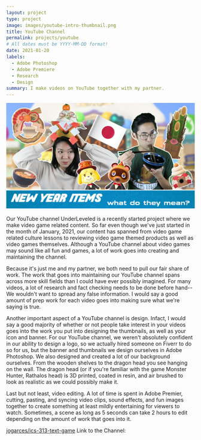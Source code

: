 ```yaml
---
layout: project
type: project
image: images/youtube-intro-thumbnail.png
title: YouTube Channel
permalink: projects/youtube
# All dates must be YYYY-MM-DD format!
date: 2021-01-20
labels:
  - Adobe Photoshop
  - Adobe Premiere
  - Research
  - Design
summary: I make videos on YouTube together with my partner.
---
```


<img class="ui image" src="https://github.com/KatShimomura/KatShimomura.github.io/blob/master/images/ACNH-new-years-thumbnail.png">

Our YouTube channel UnderLeveled is a recently started project where we make video game related content.  So far even though we've just started in the month of January, 2021, our content has spanned from video game related culture lessons to reviewing video game themed products as well as video games themselves.  Although a YouTube channel about video games may sound like all fun and games, a lot of work goes into creating and maintaining the channel.

Because it's just me and my partner, we both need to pull our fair share of work.  The work that goes into maintaining our YouTube channel spans across more skill fields than I could have ever possibly imagined.  For many videos, a lot of research and fact checking needs to be done before hand--We wouldn't want to spread any false information.  I would say a good amount of prep work for each video goes into making sure what we're saying is true.

Another important aspect of a YouTube channel is design.  Infact, I would say a good majority of whether or not people take interest in your videos goes into the work you put into designing the thumbnails, as well as your icon and banner.  For our YouTube channel, we weren't absolutely confident in our ability to design a logo, so we actually hired someone on Fiverr to do so for us, but the banner and thumbnails we design ourselves in Adobe Photoshop.  We also designed and created a lot of our background ourselves. From the wooden shelves to the dragon head you see hanging on the wall.  The dragon head (or if you're familiar with the game Monster Hunter, Rathalos head) is 3D printed, coated in resin, and air brushed to look as realistic as we could possibly make it.

Last but not least, video editing.  A lot of time is spent in Adobe Premier, cutting, pasting, and syncing video clips, sound effects, and fun images together to create something at least mildly entertaining for viewers to watch.  Sometimes, a scene as long as 5 seconds can take 2 hours to edit depending on the amount of work that goes into it.

<a href="https://github.com/jogarces/ics-313-text-game"><i class="large github icon "></i>jogarces/ics-313-text-game</a>
Link to the Channel: <a href="https://www.youtube.com/channel/UCvfcorurRp7wNSJEGkYWTmg">
